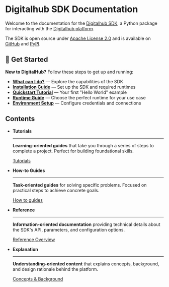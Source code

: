 # Digitalhub SDK Documentation

Welcome to the documentation for the [Digitalhub SDK](https://github.com/scc-digitalhub/digitalhub-sdk), a Python package for interacting with the [Digitalhub platform](https://scc-digitalhub.github.io/docs/).

The SDK is open source under [Apache License 2.0](https://github.com/scc-digitalhub/digitalhub-sdk/blob/main/LICENSE) and is available on [GitHub](https://github.com/scc-digitalhub/digitalhub-sdk) and [PyPI](https://pypi.org/project/digitalhub/).

## 🚀 Get Started

**New to DigitalHub?** Follow these steps to get up and running:

- **[What can I do?](./how-to/what-can-i-do.md)** — Explore the capabilities of the SDK
- **[Installation Guide](./how-to/installation.md)** — Set up the SDK and required runtimes
- **[Quickstart Tutorial](./how-to/quickstart.md)** — Your first "Hello World" example
- **[Runtime Guide](./how-to/runtime-guide.md)** — Choose the perfect runtime for your use case
- **[Environment Setup](./reference/configuration/credentials/overview.md)** — Configure credentials and connections

## Contents

<div class="grid cards" markdown>

- **Tutorials**

    ---

    **Learning-oriented guides** that take you through a series of steps to complete a project. Perfect for building foundational skills.

    [Tutorials](./tutorials/index.md)

- **How-to Guides**

    ---

    **Task-oriented guides** for solving specific problems. Focused on practical steps to achieve concrete goals.

    [How to guides](./how-to/index.md)

- **Reference**

    ---

    **Information-oriented documentation** providing technical details about the SDK's API, parameters, and configuration options.

    [Reference Overview](./reference/index.md)

- **Explanation**

    ---

    **Understanding-oriented content** that explains concepts, background, and design rationale behind the platform.

    [Concepts & Background](./explanations/index.md)

</div>
